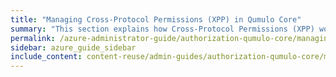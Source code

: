 ```yaml
---
title: "Managing Cross-Protocol Permissions (XPP) in Qumulo Core"
summary: "This section explains how Cross-Protocol Permissions (XPP) work in Qumulo Core and how to enable, disable, and check the status of XPP by using the <code>qq</code> CLI."
permalink: /azure-administrator-guide/authorization-qumulo-core/managing-cross-protocol-permissions-xpp.html
sidebar: azure_guide_sidebar
include_content: content-reuse/admin-guides/authorization-qumulo-core/managing-cross-protocol-permissions-xpp.md
---
```


